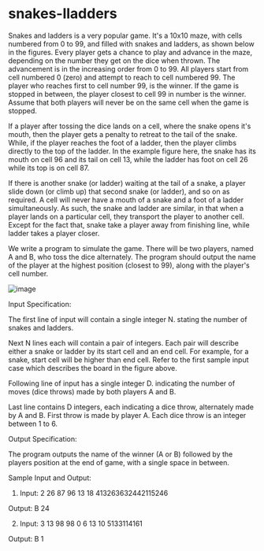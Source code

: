 # snakes-lladders

Snakes and ladders is a very popular game. It's a 10x10 maze, with cells numbered from 0 to 99, and filled with snakes and ladders, as shown below in the figures. Every player gets a chance to play and advance in the maze, depending on the number they get on the dice when thrown.
The advancement is in the increasing order from 0 to 99. All players start from cell numbered 0 (zero) and attempt to reach to cell numbered 99. The player who reaches first to cell number 99, is the winner. If the game is stopped in between, the player closest to cell 99 in number is the winner. Assume that both players will never be on the same cell when the game is stopped.

If a player after tossing the dice lands on a cell, where the snake opens it's mouth, then the player gets a penalty to retreat to the tail of the snake. While, if the player reaches the foot of a ladder, then the player climbs directly to the top of the ladder. In the example figure here, the snake has its mouth on cell 96 and its tail on cell 13, while the ladder has foot on cell 26 while its top is on cell 87.

If there is another snake (or ladder) waiting at the tail of a snake, a player slide down (or climb up) that second snake (or ladder), and so on as required. A cell will never have a mouth of a snake and a foot of a ladder simultaneously. As such, the snake and ladder are similar, in that when a player lands on a particular cell, they transport the player to another cell. Except for the fact that, snake take a player away from finishing line, while ladder takes a player closer.

We write a program to simulate the game. There will be two players, named A and B, who toss the dice alternately. The program should output the name of the player at the highest position (closest to 99), along with the player's cell number.

![image](https://github.com/user-attachments/assets/fdd40434-2049-47e1-aa6a-93972fd4740a)


Input Specification:

The first line of input will contain a single integer N. stating the number of snakes and ladders.

Next N lines each will contain a pair of integers. Each pair will describe either a snake or ladder by its start cell and an end cell. For example, for a snake, start cell will be higher than end cell. Refer to the first sample input case which describes the board in the figure above.

Following line of input has a single integer D. indicating the number of moves (dice throws) made by both players A and B.

Last line contains D integers, each indicating a dice throw, alternately made by A and B. First throw is made by player A. Each dice throw is an integer between 1 to 6.

Output Specification:

The program outputs the name of the winner (A or B) followed by the players position at the end of game, with a single space in between.

Sample Input and Output:

1. Input:
2
26 87
96 13
18
413263632442115246

Output:
B 24

2. Input:
3
13 98
98 0
6 13
10
5133114161

Output:
B 1

